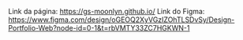 Link da página: https://gs-moonlyn.github.io/
Link do Figma: https://www.figma.com/design/oGEOQ2XyVGzIZOhTLSDvSy/Design-Portfolio-Web?node-id=0-1&t=rbVMTY33ZC7HGKWN-1
